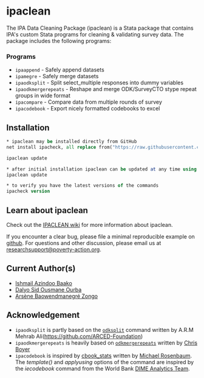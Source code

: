 # ipaclean

The IPA Data Cleaning Package (ipaclean) is a Stata package that contains IPA's custom Stata programs for cleaning & validating survey data. The package includes the following programs:

### Programs

- `ipaappend` - Safely append datasets
- `ipamegre` - Safely merge datasets
- `ipaodksplit` - Split select_multiple responses into dummy variables
- `ipaodkmergerepeats` - Reshape and merge ODK/SurveyCTO stype repeat groups in wide format
- `ipacompare` - Compare data from multiple rounds of survey
- `ipacodebook` - Export nicely formatted codebooks to excel

## Installation

```Stata
* ipaclean may be installed directly from GitHub
net install ipacheck, all replace from("https://raw.githubusercontent.com/PovertyAction/ipaclean/main")

ipaclean update

* after initial installation ipaclean can be updated at any time using
ipaclean update

* to verify you have the latest versions of the commands
ipacheck version
```

## Learn about ipaclean
Check out the [IPACLEAN wiki](https://github.com/PovertyAction/ipaclean/wiki) for more information about ipaclean. 

If you encounter a clear bug, please file a minimal reproducible example on [github](https://github.com/PovertyAction/ipaclean/issues). For questions and other discussion, please email us at [researchsupport@poverty-action.org](mailto:researchsupport@poverty-action.org).

## Current Author(s)
 - [Ishmail Azindoo Baako](https://github.com/iabaako)
 - [Dalyo Sid Ousmane Ourba](https://github.com/dalyo)
 - [Arsène Baowendmanegré Zongo](https://github.com/azzongo)

## Acknowledgement
 
 - `ipaodksplit` is partly based on the [`odksplit`](https://github.com/ARCED-Foundation/odksplit) command written by A.R.M Mehrab Ali(https://github.com/ARCED-Foundation)
 - `ipaodkmergerepeats` is heavily based on [`odkmergerepeats`](https://github.com/PovertyAction/odkmergerepeats) written by [Chris Boyer](https://github.com/boyercb)
- `ipacodebook` is inspired by [cbook_stats](https://github.com/PovertyAction/cbook_stat) written by [Michael Rosenbaum](https://github.com/mfrosenbaum). The *template()* and *applyusing* options of the command are inspired by the *iecodebook* command from the World Bank [DIME Analytics Team](https://github.com/worldbank/iefieldkit). 